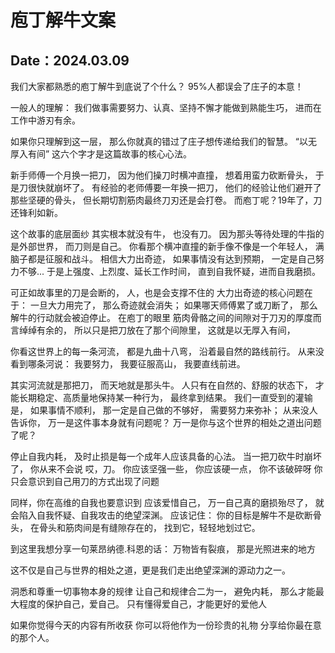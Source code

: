 # 庖丁解牛文案

Date：2024.03.09
---

我们大家都熟悉的庖丁解牛到底说了个什么？
95%人都误会了庄子的本意！

一般人的理解：
我们做事需要努力、认真、坚持不懈才能做到熟能生巧，
进而在工作中游刃有余。

如果你只理解到这一层，
那么你就真的错过了庄子想传递给我们的智慧。
“以无厚入有间” 这六个字才是这篇故事的核心心法。

新手师傅一个月换一把刀，
因为他们操刀时横冲直撞，
想着用蛮力砍断骨头，
于是刀很快就崩坏了。
有经验的老师傅要一年换一把刀，
他们的经验让他们避开了那些坚硬的骨头，
但长期切割筋肉最终刀刃还是会打卷。
而庖丁呢？19年了，刀还锋利如新。

这个故事的底层面纱
其实根本就没有牛，
也没有刀。
因为那头等待处理的牛指的是外部世界，
而刀则是自己。
你看那个横冲直撞的新手像不像是一个年轻人，
满脑子都是征服和战斗。
相信大力出奇迹，
如果事情没有达到预期，
一定是自己努力不够...
于是上强度、上烈度、延长工作时间，
直到自我怀疑，进而自我磨损。

可正如故事里的刀是会断的，
人，也是会支撑不住的
大力出奇迹的核心问题在于：
一旦大力用完了，
那么奇迹就会消失；
如果哪天师傅累了或刀断了，
那么解牛的行动就会被迫停止。
在庖丁的眼里
筋肉骨骼之间的间隙对于刀刃的厚度而言绰绰有余的，
所以只是把刀放在了那个间隙里，
这就是以无厚入有间，

你看这世界上的每一条河流，
都是九曲十八弯，
沿着最自然的路线前行。
从来没看到哪条河说：
我要努力，
我要征服高山，
我要直线前进。

其实河流就是那把刀，
而天地就是那头牛。
人只有在自然的、舒服的状态下，
才能长期稳定、高质量地保持某一种行为，
最终拿到结果。
我们一直受到的灌输是，
如果事情不顺利，
那一定是自己做的不够好，
需要努力来弥补；
从来没人告诉你，
万一是这件事本身就有问题呢？
万一是你与这个世界的相处之道出问题了呢？

停止自我内耗，
及时止损是每一个成年人应该具备的心法。
当一把刀砍牛时崩坏了，
你从来不会说
哎，刀。
你应该坚强一些，
你应该硬一点，
你不该破碎呀
你只会意识到自己用刀的方式出现了问题

同样，你在高维的自我也要意识到
应该爱惜自己，
万一自己真的磨损殆尽了，
就会陷入自我怀疑、自我攻击的绝望深渊。
应该记住：
你的目标是解牛不是砍断骨头，
在骨头和筋肉间是有缝隙存在的，
找到它，轻轻地划过它。

到这里我想分享一句莱昂纳德.科恩的话：
万物皆有裂痕，
那是光照进来的地方

这不仅是自己与世界的相处之道，更是我们走出绝望深渊的源动力之一。

洞悉和尊重一切事物本身的规律
让自己和规律合二为一，
避免内耗，
那么才能最大程度的保护自己，爱自己。
只有懂得爱自己，才能更好的爱他人

如果你觉得今天的内容有所收获
你可以将他作为一份珍贵的礼物
分享给你最在意的那个人。
